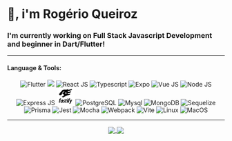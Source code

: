 # 👋, i'm Rogério Queiroz

### I'm currently working on Full Stack Javascript Development and beginner in Dart/Flutter!

------

#### Language & Tools:
<div align="center">
  	<img width=40 alt="Flutter" src="https://cdn.jsdelivr.net/gh/devicons/devicon/icons/flutter/flutter-original.svg" />
	<img width=40 src="https://cdn.jsdelivr.net/gh/devicons/devicon/icons/javascript/javascript-original.svg" />
  	<img width=40 alt="React JS" src="https://cdn.jsdelivr.net/gh/devicons/devicon/icons/react/react-original.svg" />
	<img width=40 alt="Typescript" src="https://cdn.jsdelivr.net/gh/devicons/devicon/icons/typescript/typescript-original.svg" />
	<img width=40 alt="Expo" src="https://cdn.icon-icons.com/icons2/2389/PNG/512/expo_logo_icon_145293.png" />
	<img width=40 alt="Vue JS" src="https://cdn.jsdelivr.net/gh/devicons/devicon/icons/vuejs/vuejs-original.svg" />
	<img width=40 alt="Node JS" src="https://cdn.jsdelivr.net/gh/devicons/devicon/icons/nodejs/nodejs-original.svg" />
	<img width=40 alt="Express JS" src="https://cdn.jsdelivr.net/gh/devicons/devicon/icons/express/express-original-wordmark.svg" />
	<img width=40 alt="Fastify" src="https://raw.githubusercontent.com/github/explore/d236cc6153f7ab3e68694234be43003b74cfe151/topics/fastify/fastify.png" />
	<img width=40 alt="PostgreSQL"src="https://cdn.jsdelivr.net/gh/devicons/devicon/icons/postgresql/postgresql-original.svg" />
	<img width=40 alt="Mysql" src="https://cdn.jsdelivr.net/gh/devicons/devicon/icons/mysql/mysql-original.svg" />
	<img width=40 alt="MongoDB" src="https://cdn.jsdelivr.net/gh/devicons/devicon/icons/mongodb/mongodb-original.svg" />
	<img width=40 alt="Sequelize" src="https://cdn.jsdelivr.net/gh/devicons/devicon/icons/sequelize/sequelize-original.svg" />
	<img width=60 height=40 alt="Prisma" src="https://cdn.worldvectorlogo.com/logos/prisma-2.svg" />
	<img width=40 alt="Jest" src="https://cdn.jsdelivr.net/gh/devicons/devicon/icons/jest/jest-plain.svg" />
	<img width=40 alt="Mocha" src="https://cdn.jsdelivr.net/gh/devicons/devicon/icons/mocha/mocha-plain.svg" />
	<img width=40 alt="Webpack" src="https://cdn.jsdelivr.net/gh/devicons/devicon/icons/webpack/webpack-original.svg" />
	<img width=40 alt="Vite" src="https://vitejs.dev/logo.svg" />
	<img width=40 alt="Linux" src="https://cdn.jsdelivr.net/gh/devicons/devicon/icons/linux/linux-original.svg" />
	<img width=40 alt="MacOS" src="https://cdn.jsdelivr.net/gh/devicons/devicon/icons/apple/apple-original.svg" />
</div>

------

<div align="center">
	<a href="https://github-readme-stats.vercel.app/api?username=rogeriomq&include_all_commits=true&count_private=true&show_icons=true&theme=vue-dark">
  	<img align="center" src="https://github-readme-stats.vercel.app/api?username=rogeriomq&include_all_commits=true&count_private=true&show_icons=true&theme=vue-dark" />
	</a>
	<a href="https://github-readme-stats.vercel.app/api/top-langs/?username=rogeriomq&layout=compact&hide=java&theme=vue-dark">
		<img align="center" src="https://github-readme-stats.vercel.app/api/top-langs/?username=rogeriomq&layout=compact&hide=java&theme=vue-dark" />
	</a>
</div>

